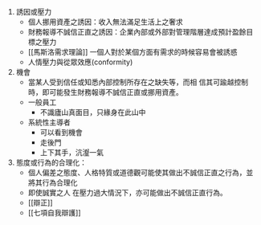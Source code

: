 
1. 誘因或壓力
	- 個人挪用資產之誘因：收入無法滿足生活上之奢求
	- 財務報導不誠信正直之誘因：企業內部或外部對管理階層達成預計盈餘目標之壓力
	- [[馬斯洛需求理論]] 一個人對於某個方面有需求的時候容易會被誘惑
	- 人情壓力與從眾效應(conformity)
2. 機會
	- 當某人受到信任或知悉內部控制所存在之缺失等，而相 信其可踰越控制時，即可能發生財務報導不誠信正直或挪用資產。 
	 - 一般員工
		- 不識廬山真面目，只緣身在此山中
	- 系統性主導者
		- 可以看到機會
		- 走後門
		- 上下其手，沆瀣一氣
3. 態度或行為的合理化：
	- 個人偏差之態度、人格特質或道德觀可能使其做出不誠信正直之行為，並將其行為合理化
	- 即使誠實之人 在壓力過大情況下，亦可能做出不誠信正直行為。
	- [[辯正]]
	- [[七項自我辯護]] 
